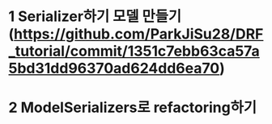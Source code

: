 # 1 Serializer하기 모델 만들기(https://github.com/ParkJiSu28/DRF_tutorial/commit/1351c7ebb63ca57a5bd31dd96370ad624dd6ea70)
# 2 ModelSerializers로 refactoring하기 